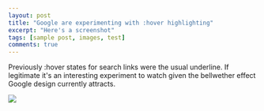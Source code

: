 ```yaml
---
layout: post
title: "Google are experimenting with :hover highlighting"
excerpt: "Here's a screenshot"
tags: [sample post, images, test]
comments: true
---
```


Previously :hover states for search links were the usual underline. If legitimate it's an interesting experiment to watch  given the bellwether effect Google design currently attracts.

<img src="http://i.imgur.com/ef27zOo.png">
